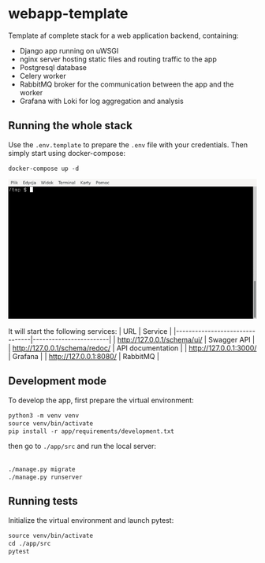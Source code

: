 # webapp-template

Template af complete stack for a web application backend, containing:
- Django app running on uWSGI
- nginx server hosting static files and routing traffic to the app
- Postgresql database
- Celery worker
- RabbitMQ broker for the communication between the app and the worker
- Grafana with Loki for log aggregation and analysis

## Running the whole stack

Use the `.env.template` to prepare the `.env` file with your credentials.
Then simply start using docker-compose:
```
docker-compose up -d
```

![Console screenshot](images/start_docker.gif)

It will start the following services:
| URL                            | Service                |
|--------------------------------|------------------------|
| http://127.0.0.1/schema/ui/    | Swagger API            |
| http://127.0.0.1/schema/redoc/ | API documentation      |
| http://127.0.0.1:3000/         | Grafana                |
| http://127.0.0.1:8080/         | RabbitMQ               |

## Development mode

To develop the app, first prepare the virtual environment:
```
python3 -m venv venv
source venv/bin/activate
pip install -r app/requirements/development.txt
```

then go to `./app/src` and run the local server:
```

./manage.py migrate
./manage.py runserver
```

## Running tests

Initialize the virtual environment and launch pytest:
```
source venv/bin/activate
cd ./app/src
pytest
```